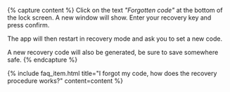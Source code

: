 {% capture content %}
Click on the text *"Forgotten code"* at the bottom of the lock screen. A new window will show. Enter your recovery key and press confirm. 

The app will then restart in recovery mode and ask you to set a new code. 

A new recovery code will also be generated, be sure to save somewhere safe.
{% endcapture %}

{% include faq_item.html 
title="I forgot my code, how does the recovery procedure works?"
content=content
%}